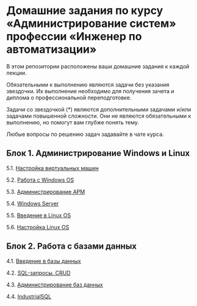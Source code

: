 # Домашние задания по курсу «Администрирование систем» профессии «Инженер по автоматизации»

В этом репозитории расположены ваши домашние задания к каждой лекции. 

Обязательными к выполнению являются задачи без указания звездочки. Их выполнение необходимо для получения зачета и диплома о профессиональной переподготовке.

Задачи со звездочкой (*) являются дополнительными задачами и/или задачами повышенной сложности. Они не являются обязательными к выполнению, но помогут вам глубже понять тему.

Любые вопросы по решению задач задавайте в чате курса.

## Блок 1. Администрирование Windows и Linux

5.1. [Настройка виртуальных машин](5.1/)  

5.2. [Работа с Windows OS](5.2/)  

5.3. [Администрирование АРМ](5.3/)

5.4. [Windows Server](5.4/)  

5.5. [Введение в Linux OS](5.5/)  

5.6. [Настройка Linux OS](5.6/)


## Блок 2. Работа с базами данных

4.1. [Введение в базы данных](4.1/)  

4.2. [SQL-запросы. CRUD](4.2/)  

4.3. [Администрирование баз данных](4.3/)  

4.4. [IndustrialSQL](4.4/)  
